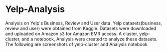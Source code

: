 # Yelp-Analysis
Analysis on Yelp's Business, Review and User data.
Yelp datasets(business, review and user) were obtained from Kaggle. Datasets were downloaded and uploaded on Amazon s3 for Amazon EMR access. A cluster, yelp-cluster, and a notebook, Analysis were created to analyze these datasets. 
The following are screenshots of yelp-cluster and Analysis notebook
